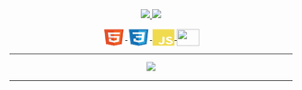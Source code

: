 <div align="center">
  <a href="https://github.com/janieledamasceno">
  <img height="130em" src="https://github-readme-stats.vercel.app/api?username=janieledamasceno&show_icons=true&theme=chartreuse-dark&include_all_commits=true&count_private=true"/>
  <img height="130em" src="https://github-readme-stats.vercel.app/api/top-langs/?username=janieledamasceno&layout=compact&langs_count=7&theme=chartreuse-dark"/>
</div>

<div align="center"><br>
  <img align="center" height="30" width="40" src="https://raw.githubusercontent.com/devicons/devicon/master/icons/html5/html5-original.svg">
  <img align="center" height="30" width="40" src="https://raw.githubusercontent.com/devicons/devicon/master/icons/css3/css3-original.svg">
  <img align="center" height="30" width="40" src="https://raw.githubusercontent.com/devicons/devicon/master/icons/javascript/javascript-plain.svg">
  <img align="center" height="30" width="40" src="https://cdn.jsdelivr.net/gh/devicons/devicon/icons/nodejs/nodejs-plain.svg">
</div>
<hr>
<div align="center">
    <a href="https://www.linkedin.com/in/janiele-damasceno-bispo-40695b192/" target="_blank" style='align:center'><img height="40" src="https ://img.shields.io/badge/-LinkedIn-%230077B5?style=for-the-badge&logo=linkedin&logoColor=white" target="_blank"></

   <!-- ![Animação de cobra](https://github.com/janieledamasceno/janieledamasceno/blob/output/github-contribution-grid-snake.svg) -->

</div>
<hr>

